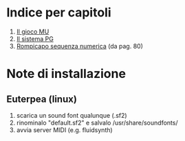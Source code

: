 # Indice per capitoli

1. [Il gioco MU](MIU.hs)
2. [Il sistema PG](PG.hs)
3. [Rompicapo sequenza numerica](NumberSequence.hs) (da pag. 80)

# Note di installazione

## Euterpea (linux)

1. scarica un sound font qualunque (.sf2)
2. rinominalo "default.sf2" e salvalo /usr/share/soundfonts/
3. avvia server MIDI (e.g. fluidsynth)
